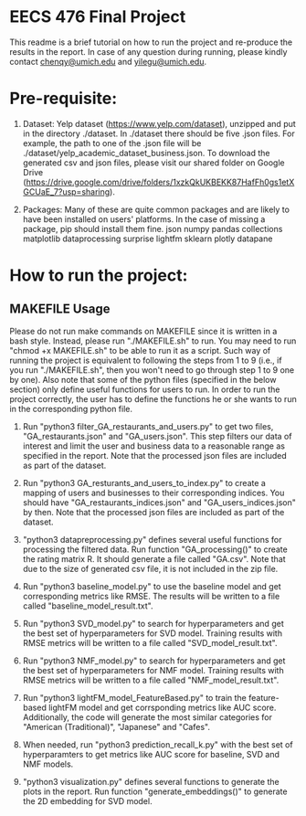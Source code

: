 # EECS 476 Final Project
This readme is a brief tutorial on how to run the project and re-produce the results in the report. In case of any question during running, please kindly contact chenqy@umich.edu and yilegu@umich.edu.

# Pre-requisite:
1. Dataset: Yelp dataset (https://www.yelp.com/dataset), unzipped and put in the directory ./dataset. In ./dataset there should be five .json files. For example, the path to one of the .json file will be ./dataset/yelp_academic_dataset_business.json. To download the generated csv and json files, please visit our shared folder on Google Drive (https://drive.google.com/drive/folders/1xzkQkUKBEKK87HafFh0gs1etXGCUaE_7?usp=sharing).

2. Packages: Many of these are quite common packages and are likely to have been installed on users' platforms. In the case of missing a package, pip should install them fine.
	json
	numpy
	pandas
	collections
	matplotlib
	dataprocessing
	surprise
	lightfm
	sklearn
	plotly
	datapane

# How to run the project:
## MAKEFILE Usage
Please do not run make commands on MAKEFILE since it is written in a bash style. Instead, please run "./MAKEFILE.sh" to run. You may need to run "chmod +x MAKEFILE.sh" to be able to run it as a script. Such way of running the project is equivalent to following the steps from 1 to 9 (i.e., if you run "./MAKEFILE.sh", then you won't need to go through step 1 to 9 one by one). Also note that some of the python files (specified in the below section) only define useful functions for users to run. In order to run the project correctly, the user has to define the functions he or she wants to run in the corresponding python file.

1. Run "python3 filter_GA_restaurants_and_users.py" to get two files, "GA_restaurants.json" and "GA_users.json". This step filters our data of interest and limit the user and business data to a reasonable range as specified in the report. Note that the processed json files are included as part of the dataset.

2. Run "python3 GA_resturants_and_users_to_index.py" to create a mapping of users and businesses to their corresponding indices. You should have "GA_restaurants_indices.json" and "GA_users_indices.json" by then. Note that the processed json files are included as part of the dataset.

3. "python3 datapreprocessing.py" defines several useful functions for processing the filtered data. Run function "GA_processing()" to create the rating matrix R. It should generate a file called "GA.csv". Note that due to the size of generated csv file, it is not included in the zip file.

4. Run "python3 baseline_model.py" to use the baseline model and get corresponding metrics like RMSE. The results will be written to a file called "baseline_model_result.txt". 

5. Run "python3 SVD_model.py" to search for hyperparameters and get the best set of hyperparameters for SVD model. Training results with RMSE metrics will be written to a file called "SVD_model_result.txt".

6. Run "python3 NMF_model.py" to search for hyperparameters and get the best set of hyperparameters for NMF model. Training results with RMSE metrics will be written to a file called "NMF_model_result.txt".

7. Run "python3 lightFM_model_FeatureBased.py" to train the feature-based lightFM model and get corrsponding metrics like AUC score. Additionally, the code will generate the most similar categories for "American (Traditional)", "Japanese" and "Cafes".

8. When needed, run "python3 prediction_recall_k.py" with the best set of hyperparamters to get metrics like AUC score for baseline, SVD and NMF models.

9. "python3 visualization.py" defines several functions to generate the plots in the report. Run function "generate_embeddings()" to generate the 2D embedding for SVD model.

